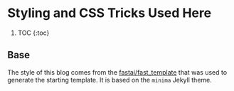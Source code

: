 # Styling and CSS Tricks Used Here

1. TOC
{:toc}

## Base
The style of this blog comes from the [fastai/fast_template](https://github.com/fastai/fast_template) that was used to generate the starting template. It is based on the `minima` Jekyll theme.
